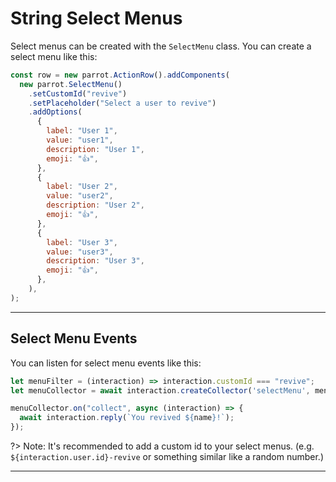 # String Select Menus

Select menus can be created with the `SelectMenu` class. You can create a select menu like this:

```js
const row = new parrot.ActionRow().addComponents(
  new parrot.SelectMenu()
    .setCustomId("revive")
    .setPlaceholder("Select a user to revive")
    .addOptions(
      {
        label: "User 1",
        value: "user1",
        description: "User 1",
        emoji: "👍",
      },
      {
        label: "User 2",
        value: "user2",
        description: "User 2",
        emoji: "👍",
      },
      {
        label: "User 3",
        value: "user3",
        description: "User 3",
        emoji: "👍",
      },
    ),
);
```

---

## Select Menu Events

You can listen for select menu events like this:

```js
let menuFilter = (interaction) => interaction.customId === "revive";
let menuCollector = await interaction.createCollector('selectMenu', menuFilter, { time: 15000 })

menuCollector.on("collect", async (interaction) => {
  await interaction.reply(`You revived ${name}!`);
});
```

?> Note: It's recommended to add a custom id to your select menus. (e.g. `${interaction.user.id}-revive` or something similar like a random number.)

---
